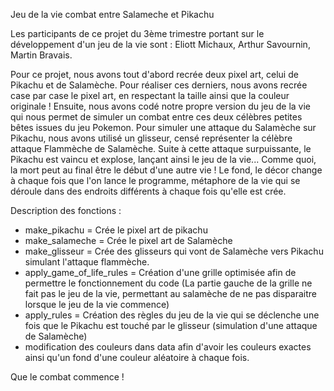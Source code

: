 Jeu de la vie combat entre Salameche et Pikachu

Les participants de ce projet du 3ème trimestre portant sur le développement d'un jeu de la vie sont : Eliott Michaux, Arthur Savournin, Martin Bravais.

Pour ce projet, nous avons tout d'abord recrée deux pixel art, celui de Pikachu et de Salamèche. Pour réaliser ces derniers, nous avons recrée case par case le pixel art, en respectant la taille ainsi que la couleur originale ! Ensuite, nous avons codé notre propre version du jeu de la vie qui nous permet de simuler un combat entre ces deux célèbres petites bêtes issues du jeu Pokemon. Pour simuler une attaque du Salamèche sur Pikachu, nous avons utilisé un glisseur, censé représenter la célèbre attaque Flammèche de Salamèche. Suite à cette attaque surpuissante, le Pikachu est vaincu et explose, lançant ainsi le jeu de la vie... Comme quoi, la mort peut au final être le début d'une autre vie ! Le fond, le décor change à chaque fois que l'on lance le programme, métaphore de la vie qui se déroule dans des endroits différents à chaque fois qu'elle est crée.

Description des fonctions : 
- make_pikachu = Crée le pixel art de pikachu
- make_salameche = Crée le pixel art de Salamèche
- make_glisseur = Crée des glisseurs qui vont de Salamèche vers Pikachu simulant l'attaque flammèche.
- apply_game_of_life_rules = Création d'une grille optimisée afin de permettre le fonctionnement du code (La partie gauche de la grille ne fait pas le jeu de la vie, permettant au salamèche de ne pas disparaitre lorsque le jeu de la vie commence)
- apply_rules = Création des règles du jeu de la vie qui se déclenche une fois que le Pikachu est touché par le glisseur (simulation d'une attaque de Salamèche)
- modification des couleurs dans data afin d'avoir les couleurs exactes ainsi qu'un fond d'une couleur aléatoire à chaque fois.


Que le combat commence !

